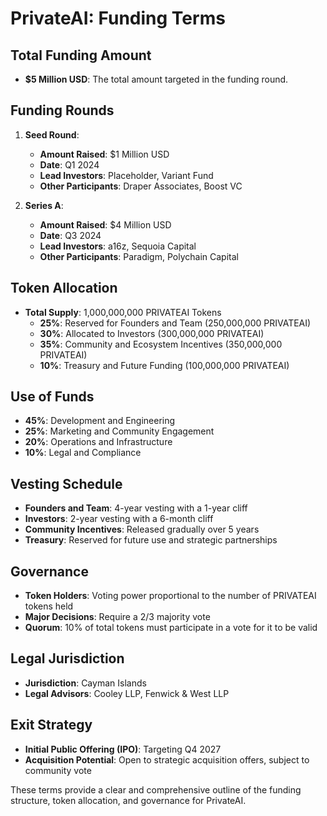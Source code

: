 # PrivateAI: Funding Terms

## Total Funding Amount

- **$5 Million USD**: The total amount targeted in the funding round.

## Funding Rounds

1. **Seed Round**:
   - **Amount Raised**: $1 Million USD
   - **Date**: Q1 2024
   - **Lead Investors**: Placeholder, Variant Fund
   - **Other Participants**: Draper Associates, Boost VC

2. **Series A**:
   - **Amount Raised**: $4 Million USD
   - **Date**: Q3 2024
   - **Lead Investors**: a16z, Sequoia Capital
   - **Other Participants**: Paradigm, Polychain Capital

## Token Allocation

- **Total Supply**: 1,000,000,000 PRIVATEAI Tokens
   - **25%**: Reserved for Founders and Team (250,000,000 PRIVATEAI)
   - **30%**: Allocated to Investors (300,000,000 PRIVATEAI)
   - **35%**: Community and Ecosystem Incentives (350,000,000 PRIVATEAI)
   - **10%**: Treasury and Future Funding (100,000,000 PRIVATEAI)

## Use of Funds

- **45%**: Development and Engineering
- **25%**: Marketing and Community Engagement
- **20%**: Operations and Infrastructure
- **10%**: Legal and Compliance

## Vesting Schedule

- **Founders and Team**: 4-year vesting with a 1-year cliff
- **Investors**: 2-year vesting with a 6-month cliff
- **Community Incentives**: Released gradually over 5 years
- **Treasury**: Reserved for future use and strategic partnerships

## Governance

- **Token Holders**: Voting power proportional to the number of PRIVATEAI tokens held
- **Major Decisions**: Require a 2/3 majority vote
- **Quorum**: 10% of total tokens must participate in a vote for it to be valid

## Legal Jurisdiction

- **Jurisdiction**: Cayman Islands
- **Legal Advisors**: Cooley LLP, Fenwick & West LLP

## Exit Strategy

- **Initial Public Offering (IPO)**: Targeting Q4 2027
- **Acquisition Potential**: Open to strategic acquisition offers, subject to community vote

These terms provide a clear and comprehensive outline of the funding structure, token allocation, and governance for PrivateAI.

